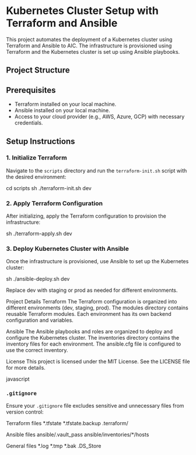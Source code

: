 # Kubernetes Cluster Setup with Terraform and Ansible

This project automates the deployment of a Kubernetes cluster using Terraform and Ansible to AIC. The infrastructure is provisioned using Terraform and the Kubernetes cluster is set up using Ansible playbooks.

## Project Structure


## Prerequisites

- Terraform installed on your local machine.
- Ansible installed on your local machine.
- Access to your cloud provider (e.g., AWS, Azure, GCP) with necessary credentials.

## Setup Instructions

### 1. Initialize Terraform

Navigate to the `scripts` directory and run the `terraform-init.sh` script with the desired environment:

cd scripts
sh ./terraform-init.sh dev

### 2. Apply Terraform Configuration
After initializing, apply the Terraform configuration to provision the infrastructure:

sh ./terraform-apply.sh dev

### 3. Deploy Kubernetes Cluster with Ansible
Once the infrastructure is provisioned, use Ansible to set up the Kubernetes cluster:

sh ./ansible-deploy.sh dev

Replace dev with staging or prod as needed for different environments.

Project Details
Terraform
The Terraform configuration is organized into different environments (dev, staging, prod).
The modules directory contains reusable Terraform modules.
Each environment has its own backend configuration and variables.

Ansible
The Ansible playbooks and roles are organized to deploy and configure the Kubernetes cluster.
The inventories directory contains the inventory files for each environment.
The ansible.cfg file is configured to use the correct inventory.

License
This project is licensed under the MIT License. See the LICENSE file for more details.

javascript
### `.gitignore`

Ensure your `.gitignore` file excludes sensitive and unnecessary files from version control:

Terraform files
*.tfstate
*.tfstate.backup
.terraform/

Ansible files
ansible/.vault_pass
ansible/inventories/*/hosts

General files
*.log
*.tmp
*.bak
.DS_Store
